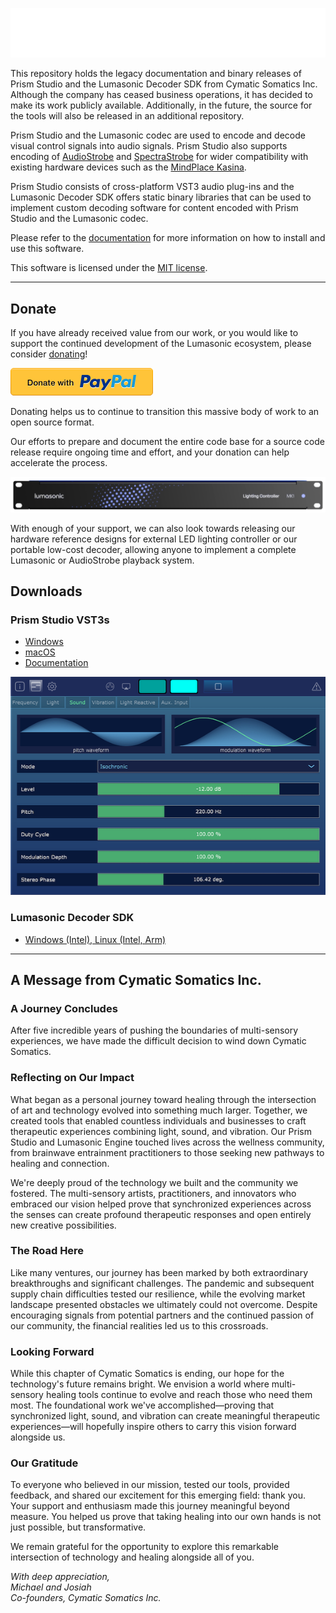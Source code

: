 ![Lumasonic Logo](Lumasonic_Logo.png)

This repository holds the legacy documentation and binary releases of Prism Studio and the 
Lumasonic Decoder SDK from Cymatic Somatics Inc. Although the company has ceased
business operations, it has decided to make its work publicly available. Additionally, in
the future, the source for the tools will also be released in an additional repository.

Prism Studio and the Lumasonic codec are used to encode and decode visual control signals into 
audio signals. Prism Studio also supports encoding of [AudioStrobe](https://audiostrobe.com/)
and [SpectraStrobe](docs/08-SpectraStrobe/01-spectrastrobe-introduction.md) for
wider compatibility with existing hardware devices such as the [MindPlace Kasina](https://mindplace.com/).

Prism Studio consists of cross-platform VST3 audio plug-ins and the
Lumasonic Decoder SDK offers static binary libraries that can be used to implement
custom decoding software for content encoded with Prism Studio and the Lumasonic codec.

Please refer to the [documentation](./docs/01-Installation/01-introduction.md)
for more information on how to install and use this software.

This software is licensed under the [MIT license](./LICENSE).

---

## Donate

If you have already received value from our work, or you would like to support the
continued development of the Lumasonic ecosystem, please consider [donating](https://www.paypal.com/donate/?business=GRU28YRJXKYRG&no_recurring=0&item_name=Thank+you+for+supporting+the+Lumasonic+project%21&currency_code=USD)!

[<img alt="PayPal Donate Button" src="DonateButton.png">](https://www.paypal.com/donate/?business=GRU28YRJXKYRG&no_recurring=0&item_name=Thank+you+for+supporting+the+Lumasonic+project%21&currency_code=USD)

Donating helps us to continue to transition this massive body of work to an open source format. 

Our efforts to prepare and document the entire code base for a source code release require
ongoing time and effort, and your donation can help accelerate the process.

![Lumasonic Lighting Controller MK1](LumasonicMK1.png)

With enough of your support, we can also look towards releasing our hardware reference designs
for external LED lighting controller or our portable low-cost decoder, allowing anyone to implement
a complete Lumasonic or AudioStrobe playback system.

## Downloads

### Prism Studio VST3s

* [Windows](https://github.com/Lumasonic/Lumasonic/releases/download/prism-studio-v1.0.2/PrismStudio_win.zip)
* [macOS](https://github.com/Lumasonic/Lumasonic/releases/download/prism-studio-v1.0.2/PrismStudio_macOS.zip)
* [Documentation](./docs/01-Installation/01-introduction.md)

![Prism VST3 Screenshot](PrismVst3.png)

### Lumasonic Decoder SDK

* [Windows (Intel), Linux (Intel, Arm)](https://github.com/Lumasonic/Lumasonic/releases/download/lumasonic-sdk-v1.0.2/LumasonicDecoderSDK_v1.0.2.zip)

---

## A Message from Cymatic Somatics Inc.

### A Journey Concludes

After five incredible years of pushing the boundaries of multi-sensory experiences, we have made the difficult decision to wind down Cymatic Somatics.

### Reflecting on Our Impact

What began as a personal journey toward healing through the intersection of art and technology evolved into something much larger. Together, we created tools that enabled countless individuals and businesses to craft therapeutic experiences combining light, sound, and vibration. Our Prism Studio and Lumasonic Engine touched lives across the wellness community, from brainwave entrainment practitioners to those seeking new pathways to healing and connection.

We're deeply proud of the technology we built and the community we fostered. The multi-sensory artists, practitioners, and innovators who embraced our vision helped prove that synchronized experiences across the senses can create profound therapeutic responses and open entirely new creative possibilities.

### The Road Here

Like many ventures, our journey has been marked by both extraordinary breakthroughs and significant challenges. The pandemic and subsequent supply chain difficulties tested our resilience, while the evolving market landscape presented obstacles we ultimately could not overcome. Despite encouraging signals from potential partners and the continued passion of our community, the financial realities led us to this crossroads.

### Looking Forward

While this chapter of Cymatic Somatics is ending, our hope for the technology's future remains bright. We envision a world where multi-sensory healing tools continue to evolve and reach those who need them most. The foundational work we've accomplished—proving that synchronized light, sound, and vibration can create meaningful therapeutic experiences—will hopefully inspire others to carry this vision forward alongside us.

### Our Gratitude

To everyone who believed in our mission, tested our tools, provided feedback, and shared our excitement for this emerging field: thank you. Your support and enthusiasm made this journey meaningful beyond measure. You helped us prove that taking healing into our own hands is not just possible, but transformative.

We remain grateful for the opportunity to explore this remarkable intersection of technology and healing alongside all of you.

_With deep appreciation,<br />
Michael and Josiah<br />
Co-founders, Cymatic Somatics Inc._
